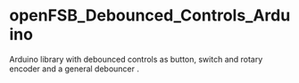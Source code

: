 # openFSB_Debounced_Controls_Arduino
Arduino library with debounced controls as button, switch and rotary encoder and a general debouncer .
